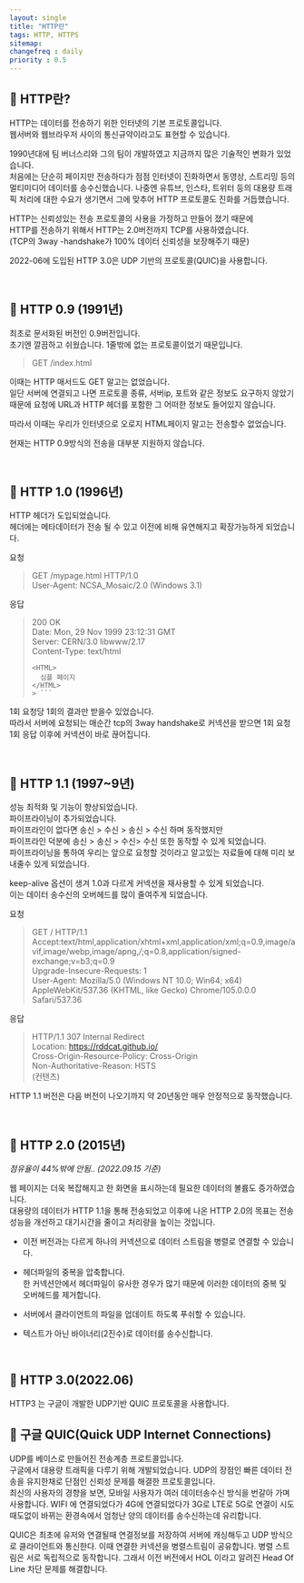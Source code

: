 ```yaml
---
layout: single
title: "HTTP란"
tags: HTTP, HTTPS
sitemap:
changefreq : daily
priority : 0.5
---
```


## 📘 HTTP란?
HTTP는 데이터를 전송하기 위한 인터넷의 기본 프로토콜입니다.  
웹서버와 웹브라우저 사이의 통신규약이라고도 표현할 수 있습니다.  

1990년대에 팀 버너스리와 그의 팀이 개발하였고 지금까지 많은 기술적인 변화가 있었습니다.  
처음에는 단순히 페이지만 전송하다가 점점 인터넷이 진화하면서 동영상, 스트리밍 등의 멀티미디어 데이터를 송수신했습니다.
나중엔 유튜브, 인스타, 트위터 등의 대용량 트래픽 처리에 대한 수요가 생기면서 그에 맞추어 HTTP 프로토콜도 진화를 거듭했습니다.

HTTP는 신뢰성있는 전송 프로토콜의 사용을 가정하고 만들어 졌기 때문에  
HTTP를 전송하기 위해서 HTTP는 2.0버전까지 TCP를 사용하였습니다.  
(TCP의 3way -handshake가 100% 데이터 신뢰성을 보장해주기 때문)

2022-06에 도입된 HTTP 3.0은 UDP 기반의 프로토콜(QUIC)을 사용합니다.

<br>

## 📘 HTTP 0.9 (1991년)
최초로 문서화된 버전인 0.9버전입니다.  
초기엔 깔끔하고 쉬웠습니다. 1줄밖에 없는 프로토콜이었기 때문입니다.  

>GET /index.html

이때는 HTTP 매서드도 GET 말고는 없었습니다.  
일단 서버에 연결되고 나면 프로토콜 종류, 서버ip, 포트와 같은 정보도 요구하지 않았기 때문에 요청에 URL과 HTTP 헤더를 포함한 그 어떠한 정보도 들어있지 않습니다.  

따라서 이때는 우리가 인터넷으로 오로지 HTML페이지 말고는 전송할수 없었습니다.

현재는 HTTP 0.9방식의 전송을 대부분 지원하지 않습니다.

<br>

## 📘 HTTP 1.0 (1996년)
HTTP 헤더가 도입되었습니다.  
헤더에는 메타데이터가 전송 될 수 있고 이전에 비해 유연해지고 확장가능하게 되었습니다.  


요청
> GET /mypage.html HTTP/1.0  
> User-Agent: NCSA_Mosaic/2.0 (Windows 3.1)

응답
> 200 OK  
> Date: Mon, 29 Nov 1999 23:12:31 GMT  
> Server: CERN/3.0 libwww/2.17  
> Content-Type: text/html  
> ```
> <HTML>  
>   심플 페이지  
> </HTML>  
> > ```

1회 요청당 1회의 결과만 받을수 있었습니다.  
따라서 서버에 요청되는 매순간 tcp의 3way handshake로 커넥션을 받으면 1회 요청 1회 응답 이후에 커넥션이 바로 끊어집니다.  

<br>

## 📘 HTTP 1.1 (1997~9년)
성능 최적화 및 기능이 향상되었습니다.  
파이프라이닝이 추가되었습니다.  
파이프라인이 없다면 송신 > 수신 > 송신 > 수신 하며 동작했지만  
파이프라인 덕분에 송신 > 송신 > 수신> 수신 또한 동작할 수 있게 되었습니다.  
파이프라이닝을 통하여 우리는 앞으로 요청할 것이라고 알고있는 자료들에 대해 미리 보내줄수 있게 되었습니다. 

keep-alive 옵션이 생겨 1.0과 다르게 커넥션을 재사용할 수 있게 되었습니다.  
이는 데이터 송수신의 오버헤드를 많이 줄여주게 되었습니다.



요청
>GET / HTTP/1.1  
Accept:text/html,application/xhtml+xml,application/xml;q=0.9,image/avif,image/webp,image/apng,*/*;q=0.8,application/signed-exchange;v=b3;q=0.9  
Upgrade-Insecure-Requests: 1  
User-Agent: Mozilla/5.0 (Windows NT 10.0; Win64; x64) AppleWebKit/537.36 (KHTML, like Gecko) Chrome/105.0.0.0 Safari/537.36  


응답 
> HTTP/1.1 307 Internal Redirect  
Location: https://rddcat.github.io/  
Cross-Origin-Resource-Policy: Cross-Origin  
Non-Authoritative-Reason: HSTS    
> (컨탠츠)


HTTP 1.1 버전은 다음 버전이 나오기까지 약 20년동안 매우 안정적으로 동작했습니다.

<br>

## 📘 HTTP 2.0 (2015년)
_점유율이 44%밖에 안됨.. (2022.09.15 기준)_   

웹 페이지는 더욱 복잡해지고 한 화면을 표시하는데 필요한 데이터의 볼륨도 증가하였습니다.  
대용량의 데이터가 HTTP 1.1을 통해 전송되었고 이후에 나온 HTTP 2.0의 목표는 전송성능을 개선하고 대기시간을 줄이고 처리량을 높이는 것입니다.  

* 이전 버전과는 다르게 하나의 커넥션으로 데이터 스트림을 병렬로 연결할 수 있습니다.

* 헤더파일의 중복을 압축합니다.  
한 커넥션안에서 헤더파일이 유사한 경우가 많기 때문에 이러한 데이터의 중복 및 오버헤드를 제거합니다.  

* 서버에서 클라이언트의 파일을 업데이트 하도록 푸쉬할 수 있습니다.  

* 텍스트가 아닌 바이너리(2진수)로 데이터를 송수신합니다.  

<br>

## 📘 HTTP 3.0(2022.06)
HTTP3 는 구글이 개발한 UDP기반 QUIC 프로토콜을 사용합니다.



## 📘 구글 QUIC(Quick UDP Internet Connections)
UDP를 베이스로 만들어진 전송계층 프로트콜입니다.  
구글에서 대용량 트래픽을 다루기 위해 개발되었습니다.
UDP의 장점인 빠른 데이터 전송을 유지한채로 단점인 신뢰성 문제를 해결한 프로토콜입니다.  
최신의 사용자의 경향을 보면, 모바일 사용자가 여러 데이터송수신 방식을 번갈아 가며 사용합니다.
WIFI 에 연결되었다가 4G에 연결되었다가 3G로 LTE로 5G로 연결이 시도때도없이 바뀌는 환경속에서 엄청난 양의 데이터를 송수신하는데 유리합니다.  

QUIC은 최초에 유저와 연결될때 연결정보를 저장하여 서버에 캐싱해두고 UDP 방식으로 클라이언트와 통신한다.
이때 연결한 커넥션을 병렬스트림이 공유합니다. 병렬 스트림은 서로 독립적으로 동작합니다. 그래서 이전 버전에서 HOL 이라고 알려진 Head Of Line 차단 문제를 해결합니다.  

